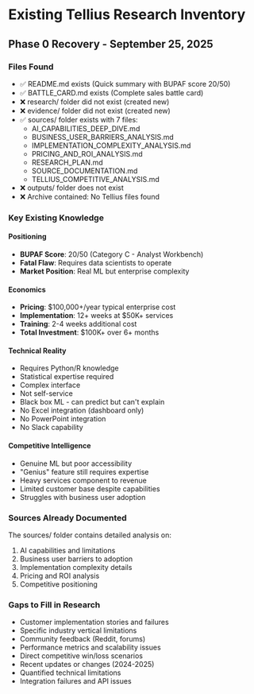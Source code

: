 # Existing Tellius Research Inventory

## Phase 0 Recovery - September 25, 2025

### Files Found
- ✅ README.md exists (Quick summary with BUPAF score 20/50)
- ✅ BATTLE_CARD.md exists (Complete sales battle card)
- ❌ research/ folder did not exist (created new)
- ❌ evidence/ folder did not exist (created new)
- ✅ sources/ folder exists with 7 files:
  - AI_CAPABILITIES_DEEP_DIVE.md
  - BUSINESS_USER_BARRIERS_ANALYSIS.md
  - IMPLEMENTATION_COMPLEXITY_ANALYSIS.md
  - PRICING_AND_ROI_ANALYSIS.md
  - RESEARCH_PLAN.md
  - SOURCE_DOCUMENTATION.md
  - TELLIUS_COMPETITIVE_ANALYSIS.md
- ❌ outputs/ folder does not exist
- ❌ Archive contained: No Tellius files found

### Key Existing Knowledge

#### Positioning
- **BUPAF Score**: 20/50 (Category C - Analyst Workbench)
- **Fatal Flaw**: Requires data scientists to operate
- **Market Position**: Real ML but enterprise complexity

#### Economics
- **Pricing**: $100,000+/year typical enterprise cost
- **Implementation**: 12+ weeks at $50K+ services
- **Training**: 2-4 weeks additional cost
- **Total Investment**: $100K+ over 6+ months

#### Technical Reality
- Requires Python/R knowledge
- Statistical expertise required
- Complex interface
- Not self-service
- Black box ML - can predict but can't explain
- No Excel integration (dashboard only)
- No PowerPoint integration
- No Slack capability

#### Competitive Intelligence
- Genuine ML but poor accessibility
- "Genius" feature still requires expertise
- Heavy services component to revenue
- Limited customer base despite capabilities
- Struggles with business user adoption

### Sources Already Documented
The sources/ folder contains detailed analysis on:
1. AI capabilities and limitations
2. Business user barriers to adoption
3. Implementation complexity details
4. Pricing and ROI analysis
5. Competitive positioning

### Gaps to Fill in Research
- Customer implementation stories and failures
- Specific industry vertical limitations
- Community feedback (Reddit, forums)
- Performance metrics and scalability issues
- Direct competitive win/loss scenarios
- Recent updates or changes (2024-2025)
- Quantified technical limitations
- Integration failures and API issues